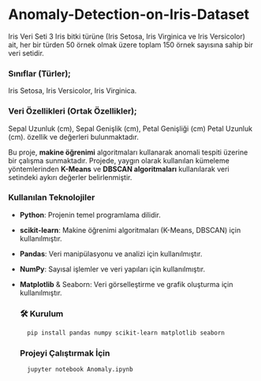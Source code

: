 # Anomaly-Detection-on-Iris-Dataset
Iris Veri Seti 3 Iris bitki türüne (Iris Setosa, Iris Virginica ve Iris Versicolor) ait, her bir türden 50 örnek olmak üzere toplam 150 örnek sayısına sahip bir veri setidir.

### Sınıflar (Türler);
Iris Setosa,
Iris Versicolor,
Iris Virginica.

### Veri Özellikleri (Ortak Özellikler);
Sepal Uzunluk (cm),
Sepal Genişlik (cm),
Petal Genişliği (cm)
Petal Uzunluk (cm).
özellik ve değerleri bulunmaktadır.

Bu proje, **makine öğrenimi** algoritmaları kullanarak anomali tespiti üzerine bir çalışma sunmaktadır. Projede, yaygın olarak kullanılan kümeleme yöntemlerinden **K-Means** ve **DBSCAN algoritmaları** kullanılarak veri setindeki aykırı değerler belirlenmiştir.

### Kullanılan Teknolojiler

- **Python**: Projenin temel programlama dilidir.
- **scikit-learn**: Makine öğrenimi algoritmaları (K-Means, DBSCAN) için kullanılmıştır.
- **Pandas**: Veri manipülasyonu ve analizi için kullanılmıştır.
- **NumPy**: Sayısal işlemler ve veri yapıları için kullanılmıştır.
- **Matplotlib** & Seaborn: Veri görselleştirme ve grafik oluşturma için kullanılmıştır.

  ### 🛠️ Kurulum
  
  ```bash
    pip install pandas numpy scikit-learn matplotlib seaborn
    ```

  

  ### Projeyi Çalıştırmak İçin

  ```bash
    jupyter notebook Anomaly.ipynb
    ```
